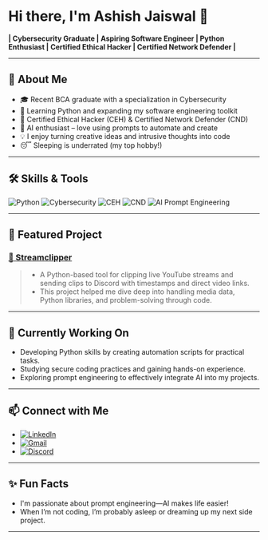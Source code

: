 # Hi there, I'm Ashish Jaiswal 👋

**| Cybersecurity Graduate | Aspiring Software Engineer | Python Enthusiast | Certified Ethical Hacker | Certified Network Defender |**

---

## 🚀 About Me

- 🎓 Recent BCA graduate with a specialization in Cybersecurity
- 🐍 Learning Python and expanding my software engineering toolkit
- 📜 Certified Ethical Hacker (CEH) & Certified Network Defender (CND)
- 🤖 AI enthusiast – love using prompts to automate and create
- 💡 I enjoy turning creative ideas and intrusive thoughts into code
- 😴 Sleeping is underrated (my top hobby!)

---

## 🛠️ Skills & Tools

![Python](https://img.shields.io/badge/Python-3776AB?style=flat&logo=python&logoColor=white)
![Cybersecurity](https://img.shields.io/badge/Cybersecurity-blue?style=flat)
![CEH](https://img.shields.io/badge/Certified%20Ethical%20Hacker-EC--Council-red?style=flat)
![CND](https://img.shields.io/badge/Certified%20Network%20Defender-EC--Council-green?style=flat)
![AI Prompt Engineering](https://img.shields.io/badge/Prompt_Engineering-AI%20Powered-informational?style=plastic&logo=OpenAI&logoColor=white)

---

## 🌟 Featured Project

### [🔗 Streamclipper](https://github.com/iamashish-1/Streamclipper)

> - A Python-based tool for clipping live YouTube streams and sending clips to Discord with timestamps and direct video links.
> - This project helped me dive deep into handling media data, Python libraries, and problem-solving through code.

---

## 🔧 Currently Working On

- Developing Python skills by creating automation scripts for practical tasks.
- Studying secure coding practices and gaining hands-on experience.
- Exploring prompt engineering to effectively integrate AI into my projects.

---


## 📫 Connect with Me

- [![LinkedIn](https://img.shields.io/badge/LinkedIn-blue?style=flat&logo=linkedin)](https://www.linkedin.com/in/ashishjaiswal2/)  
- [![Gmail](https://img.shields.io/badge/Gmail-D14836?style=flat&logo=gmail&logoColor=white)](mailto:connect.ashishjaiswalofficial@gmail.com)  
- [![Discord](https://img.shields.io/badge/Discord-5865F2?style=flat&logo=discord&logoColor=white)](https://discord.com/users/1211975335059529759)
  
---

## ✨ Fun Facts

- I'm passionate about prompt engineering—AI makes life easier!
- When I’m not coding, I’m probably asleep or dreaming up my next side project.

---
